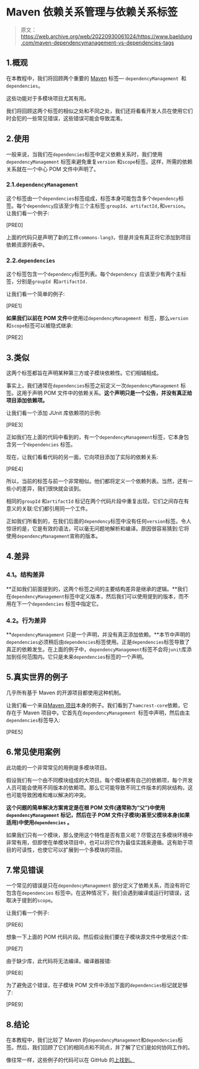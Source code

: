 # Maven 依赖关系管理与依赖关系标签

> 原文：<https://web.archive.org/web/20220930061024/https://www.baeldung.com/maven-dependencymanagement-vs-dependencies-tags>

## 1.概观

在本教程中，我们将回顾两个重要的 [Maven](/web/20220829071246/https://www.baeldung.com/maven-guide) 标签— `dependencyManagement `和`dependencies`。

这些功能对于多模块项目尤其有用。

我们将回顾这两个标签的相似之处和不同之处，我们还将看看开发人员在使用它们时会犯的一些常见错误，这些错误可能会导致混淆。

## 2.使用

一般来说，当我们在`dependencies`标签中定义依赖关系时，我们使用`dependencyManagement` 标签来避免重复`version` 和`scope`标签。这样，所需的依赖关系就在一个中心 POM 文件中声明了。

### 2.1.`dependencyManagement`

这个标签由一个`dependencies`标签组成，标签本身可能包含多个`dependency`标签。每个`dependency`应该至少有三个主标签:`groupId`、`artifactId,`和`version`。让我们看一个例子:

[PRE0]

上面的代码只是声明了新的工件`commons-lang3`，但是并没有真正将它添加到项目依赖资源列表中。

### 2.2.`dependencies`

这个标签包含一个`dependency`标签列表。每个`dependency `应该至少有两个主标签，分别是`groupId `和`artifactId.`

让我们看一个简单的例子:

[PRE1]

**如果我们以前在 POM 文件**中使用过`dependencyManagement `标签，那么`version`和`scope`标签可以被隐式继承:

[PRE2]

## 3.类似

这两个标签都旨在声明某种第三方或子模块依赖性。它们相辅相成。

事实上，我们通常在`dependencies`标签之前定义一次`dependencyManagement` 标签。这用于声明 POM 文件中的依赖关系。**这个声明只是一个公告，并没有真正给项目添加依赖项。**

让我们看一个添加 JUnit 库依赖项的示例:

[PRE3]

正如我们在上面的代码中看到的，有一个`dependencyManagement`标签，它本身包含另一个`dependencies` 标签。

现在，让我们看看代码的另一面，它向项目添加了实际的依赖关系:

[PRE4]

所以，当前的标签与前一个非常相似。他们都将定义一个依赖列表。当然，还有一些小的差异，我们很快就会谈到。

相同的`groupId` 和`artifactId` 标记在两个代码片段中重复出现，它们之间存在有意义的关联:它们都引用同一个工件。

正如我们所看到的，在我们后面的`dependency`标签中没有任何`version`标签。令人惊讶的是，它是有效的语法，可以毫无问题地解析和编译。原因很容易猜到:它将使用`dependencyManagement`宣称的版本。

## 4.差异

### **4.1。结构差异**

**正如我们前面提到的，这两个标签之间的主要结构差异是继承的逻辑。**我们在`dependencyManagement`标签中定义版本，然后我们可以使用提到的版本，而不用在下一个`dependencies` 标签中指定它。

### **4.2。行为差异**

**`dependencyManagement` 只是一个声明，并没有真正添加依赖。**本节中声明的`dependencies`必须稍后由`dependencies`标签使用。正是`dependencies`标签导致了真正的依赖发生。在上面的例子中，`dependencyManagement`标签不会将`junit`库添加到任何范围内。它只是未来`dependencies`标签的一个声明。

## 5.真实世界的例子

几乎所有基于 Maven 的开源项目都使用这种机制。

让我们看一个来自[Maven 项目](https://web.archive.org/web/20220829071246/https://github.com/apache/maven/blob/master/pom.xml)本身的例子。我们看到了`hamcrest-core`依赖，它存在于 Maven 项目中。它首先在`dependencyManagement `标签中声明，然后由主`dependencies`标签导入:

[PRE5]

## 6.常见使用案例

此功能的一个非常常见的用例是多模块项目。

假设我们有一个由不同模块组成的大项目。每个模块都有自己的依赖项，每个开发人员可能会使用不同版本的依赖项。那么它可能导致不同工件版本的网状结构，这也可能导致困难和难以解决的冲突。

**这个问题的简单解决方案肯定是在根 POM 文件(通常称为“父”)中使用`dependencyManagement` 标记，然后在子 POM 文件(子模块)甚至父模块本身(如果适用)中使用`dependencies` 。**

如果我们只有一个模块，那么使用这个特性是否有意义呢？尽管这在多模块环境中非常有用，但即使在单模块项目中，也可以将它作为最佳实践来遵循。这有助于项目的可读性，也使它可以扩展到一个多模块的项目。

## 7.常见错误

一个常见的错误是只在`dependencyManagement` 部分定义了依赖关系，而没有将它包含在`dependencies` 标签中。在这种情况下，我们会遇到编译或运行时错误，这取决于提到的`scope`。

让我们看一个例子:

[PRE6]

想象一下上面的 POM 代码片段。然后假设我们要在子模块源文件中使用这个库:

[PRE7]

由于缺少库，此代码将无法编译。编译器报错:

[PRE8]

为了避免这个错误，在子模块 POM 文件中添加下面的`dependencies`标记就足够了:

[PRE9]

## 8.结论

在本教程中，我们比较了 Maven 的`dependencyManagement`和`dependencies`标签。然后，我们回顾了它们的相同点和不同点，并了解了它们是如何协同工作的。

像往常一样，这些例子的代码可以在 GitHub 的[上找到。](https://web.archive.org/web/20220829071246/https://github.com/eugenp/tutorials/tree/master/maven-modules/maven-simple/maven-dependency)
